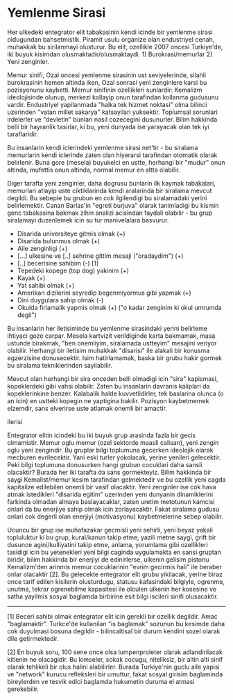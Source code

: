 # Yemlenme Sirasi

Her ulkedeki entegrator elit tabakasinin kendi icinde bir yemlenme sirasi oldugundan bahsetmistik. Piramit usulu organize olan endustriyel cenah, muhakkak bu sirilanmayi olusturur. Bu elit, ozellikle 2007 oncesi Turkiye'de, iki buyuk kisimdan olusmaktadir/olusmaktaydi. 1) Burokrasi/memurlar 2) Yeni zenginler.

Memur sinifi, Ozal oncesi yemlenme sirasinin ust seviyelerinde, silahli burokrasinin hemen altinda iken, Ozal sonrasi yeni zenginlere karsi bu pozisyonunu kaybetti. Memur sinifinin ozellikleri sunlardir: Kemalizm ideolojisinde olunup, merkezi kollayip onun tarafindan kollanma gudusunu vardir. Endustriyel yapilanmada "halka tek hizmet noktasi" olma bilinci uzerinden "vatan millet sakarya" katsayilari yuksektir. Toplumsal sorunlari irdelerler ve "devletin" bunlari nasil cozecegini dusunurler. Bilim hakkinda belli bir hayranlik tasirlar, ki bu, yeni dunyada ise yarayacak olan tek iyi taraflaridir.

Bu insanlarin kendi iclerindeki yemlenme sirasi net'tir - bu siralama memurlarin kendi iclerinde zaten olan hiyerarsi tarafindan otomatik olarak belirlenir. Buna gore (mesela) buyukelci en ustte, herhangi bir "mudur" onun altinda, mufettis onun altinda, normal memur en altta olabilir.

Diger tarafta yeni zenginler, daha dogrusu bunlarin ilk kaymak tabakalari, memurlari atlayip uste ciktiklarinda kendi aralarinda bir siralama mevcut degildi. Bu sebeple bu grubun en cok ilgilendigi bu siralamadaki yerini belirlemektir. Canan Barlas'in "egreti burjuva" olarak tanimladigi bu kismin genc tabakasina bakmak zihin analizi acisindan faydali olabilir - bu grup siralamayi duzenlemek icin su tur manivelalara basvurur.

- Disarida universiteye gitmis olmak (+)
- Disarida bulunmus olmak (+)
- Aile zenginligi (+)
- [...] ulkesine ve [..] sehrine gittim mesaji ("oradaydim") (+)
- [..] becerisine sahibim (-) [1]
- Tepedeki kopege (top dog) yakinim (+)
- Kayak (+)
- Yat sahibi olmak (+)
- Amerikan dizilerini seyredip begenmiyormus gibi yapmak (+)
- Dini duygulara sahip olmak (-)
- Okulda firlamalik yapmis olmak (+) ("o kadar zenginim ki okul umrumda degil")

Bu insanlarin her iletisiminde bu yemlenme sirasindaki yerini belirleme ihtiyaci goze carpar. Mesela kartvizit verildiginde karta bakmamak, masa ustunde birakmak, "ben onemliyim, siralamada ustteyim" mesajini veriyor olabilir. Herhangi bir iletisim muhakkak "disarisi" ile alakali bir konusma egzerzisine donusecektir. Isim hatirlamamak, baska bir grubu hakir gormek bu siralama tekniklerinden sayilabilir.

Mevcut olan herhangi bir sira onceden belli olmadigi icin "sira" kapismasi, kopeklerdeki gibi vahsi olabilir. Zaten bu insanlarin davranis kaliplari da kopeklerinkine benzer. Kalabalik halde kuvvetlidirler, tek baslarina olunca (o an icin) en ustteki kopegin ne yaptigina bakilir. Pozisyon kaybetmemek elzemdir, sans elverirse uste atlamak onemli bir amactir.

Ilerisi

Entegrator elitin icindeki bu iki buyuk grup arasinda fazla bir gecis olmamistir. Memur oglu memur (ozel sektorde maasli calisan), yeni zengin oglu yeni zengindir. Bu gruplar bilgi toplumuna gecerken ideolojik olarak mecburen evrilecektir. Yani eski turler yokolacak, yerine yenileri gelecektir. Peki bilgi toplumuna donusurken hangi grubun cocuklari daha sansli olacaktir? Burada her iki tarafta da sans gormekteyiz. Bilim hakkinda bir saygi Kemalist/memur kesim tarafindan gelmektedir ve bu ozellik yeni cagda kapitalize edilebilen onemli bir vasif olacaktir. Yeni zenginler ise cok hava atmak istedikleri "disarida egitim" uzerinden yeni dunyanin dinamiklerini farkinda olmadan almaya baslayacaklar, zaten uretim metotunun kamcisi onlari da bu enerjiye sahip olmak icin zorlayacaktir. Fakat siralama gudusu onlari cok degerli olan enerjiyi (motivasyonu) kaybetmelerine sebep olabilir.

Ucuncu bir grup ise muhafazakar gecmisli yeni sehirli, yeni beyaz yakali topluluktur ki bu grup, kural/kanun takip etme, yazili metne saygi, grift bir dusunce agini/kulliyatini takip etme, anlama, yorumlama gibi ozellikleri tasidigi icin bu yetenekleri yeni bilgi caginda uygulamakta en sansi gruptan biridir, bilim hakkinda bir enerjiyi de edinirlerse, ulkenin gelisim pistonu Kemalizm'den arinmis memur cocuklarinin "evrim gecirmis hali" ile beraber onlar olacaktir [2]. Bu gelecekte entegrator elit grubu yikilacak, yerine biraz once tarif edilen kisilerin olusturdugu, statusu kafasindaki bilgiyle, ogrenme, unutma, tekrar ogrenebilme kapasitesi ile olculen ulkenin her kosesine ve satha yayilmis sosyal baglamda birbirine esit bilgi iscileri sinifi olusacaktir.

----

[1] Beceri sahibi olmak entegrator elit icin gerekli bir ozellik degildir. Amac "baglamaktir". Turkce'de kullanilan "is baglamak" sozunun bu kesimde daha cok duyulmasi bosuna degildir - bilincaltisal bir durum kendini sozel olarak dile getirmektedir.

[2] En buyuk soru, 100 sene once olsa lumpenproleter olarak adlandirilacak kitlenin ne olacagidir. Bu kimseler, sokak cocugu, niteliksiz, bir altin alti sinif olarak tehlikeli bir olus halini alabilirler. Burada Turkiye'nin guclu aile yapisi ve "network" kurucu refleksleri bir umuttur, fakat sosyal girisim baglaminda bireylerden ve tesvik edici baglamda hukumetin duruma el atmasi gerekebilir.



